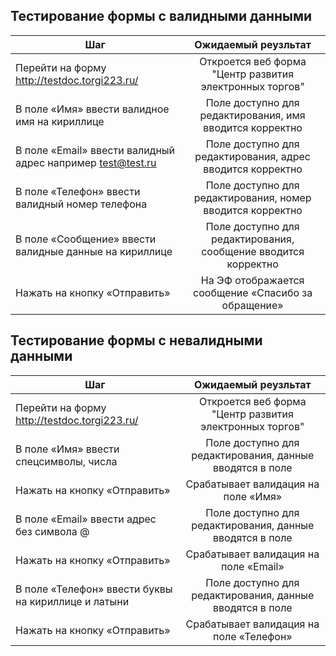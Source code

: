 ## Тестирование формы с валидными данными
| Шаг           | Ожидаемый реузльтат            | 
| -------------                                  |:------------------:                                                | 
| Перейти на форму http://testdoc.torgi223.ru/   | Откроется веб форма "Центр развития электронных торгов"            | 
| В поле «Имя» ввести валидное имя на кириллице  | Поле доступно для редактирования, имя вводится корректно           |
| В поле «Email» ввести валидный адрес например test@test.ru | Поле доступно для редактирования, адрес вводится корректно  | 
| В поле «Телефон» ввести валидный номер телефона | Поле доступно для редактирования, номер вводится корректно |
| В поле «Сообщение» ввести валидные данные на кириллице | Поле доступно для редактирования, сообщение вводится корректно |
| Нажать на кнопку «Отправить» | На ЭФ отображается сообщение «Спасибо за обращение» |

## Тестирование формы с невалидными данными
| Шаг           | Ожидаемый реузльтат            | 
| -------------                                  |:------------------:                                                 | 
| Перейти на форму http://testdoc.torgi223.ru/   | Откроется веб форма "Центр развития электронных торгов"             | 
| В поле «Имя» ввести спецсимволы, числа         | Поле доступно для редактирования, данные вводятся в поле            |
| Нажать на кнопку «Отправить»                   | Срабатывает валидация на поле «Имя»                                 |
| В поле «Email» ввести адрес без символа @      | Поле доступно для редактирования, данные вводятся в поле            |
| Нажать на кнопку «Отправить»                   | Срабатывает валидация на поле «Email»                               |
| В поле «Телефон» ввести буквы на кириллице и латыни | Поле доступно для редактирования, данные вводятся в поле       |
| Нажать на кнопку «Отправить»                   |  Срабатывает валидация на поле «Телефон»                            |
